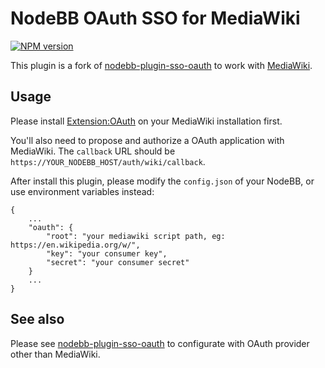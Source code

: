 # NodeBB OAuth SSO for MediaWiki

[![NPM version](https://img.shields.io/npm/v/nodebb-plugin-sso-mediawiki.svg)](https://npmjs.org/package/nodebb-plugin-sso-mediawiki)

This plugin is a fork of [nodebb-plugin-sso-oauth](https://github.com/julianlam/nodebb-plugin-sso-oauth) to work with [MediaWiki](https://www.mediawiki.org/).

## Usage

Please install [Extension:OAuth](https://www.mediawiki.org/wiki/Extension:OAuth) on your MediaWiki installation first.

You'll also need to propose and authorize a OAuth application with MediaWiki. The `callback` URL should be `https://YOUR_NODEBB_HOST/auth/wiki/callback`.

After install this plugin, please modify the `config.json` of your NodeBB, or use environment variables instead:

```
{
    ...
    "oauth": {
        "root": "your mediawiki script path, eg: https://en.wikipedia.org/w/",
        "key": "your consumer key",
        "secret": "your consumer secret"
    }
    ...
}
```

## See also

Please see [nodebb-plugin-sso-oauth](https://github.com/julianlam/nodebb-plugin-sso-oauth) to configurate with OAuth provider other than MediaWiki.
